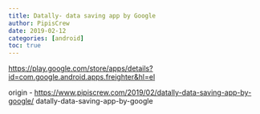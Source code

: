 ```yaml
---
title: Datally- data saving app by Google
author: PipisCrew
date: 2019-02-12
categories: [android]
toc: true
---
```


https://play.google.com/store/apps/details?id=com.google.android.apps.freighter&hl=el

origin - https://www.pipiscrew.com/2019/02/datally-data-saving-app-by-google/ datally-data-saving-app-by-google